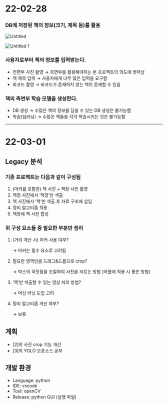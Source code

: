 # 22-02-28

### DB에 저장된 책의 정보(크기, 제목 등)를 활용

![Untitled](https://user-images.githubusercontent.com/76953652/156027406-a7c7a84b-b2f3-4ee7-9c45-116b0c6d7376.png)

![Untitled 1](https://user-images.githubusercontent.com/76953652/156027434-fdb03e26-63ba-43fe-a9a3-6f78d6f72a4c.png)

### 사용자로부터 책의 정보를 입력받는다.

- 전면부 사진 촬영 → 측면부를 활용해야하는 본 프로젝트의 의도에 벗어남
- 책 제목 입력 → 사용자에게 너무 많은 입력을 요구함
- 바코드 촬영 → 바코드가 존재하지 않는 책이 존재할 수 있음

### 책의 측면부 학습 모델을 생성한다.

- DB 생성 → 수많은 책의 정보를 담을 수 있는 DB 생성은 불가능함
- 학습(딥러닝) → 수많은 책들을 각각 학습시키는 것은 불가능함

---

# 22-03-01

## Legacy 분석

### 기존 프로젝트는 다음과 같이 구성됨

1. (마커를 포함한) 책 사진 + 책장 사진 촬영
2. 책장 사진에서 ‘책장’만 색출
3. 책 사진에서 ‘책’만 색출 후 자료 구조에 삽입
4. 정리 알고리즘 적용
5. 책장에 책 사진 합성

### 위 구성 요소들 중 필요한 부분만 정리

1. (거리 계산 시) 마커 사용 여부?
    
    → 마커는 필수 요소로 고려됨
    
2. 필요한 영역만큼 드래그&드롭으로 crop?
    
    → 박스의 꼭짓점을 조절하여 사진을 자르는 방법 (어플에 적용 시 좋은 방법)
    
3. ‘책’만 색출할 수 있는 영상 처리 방법?
    
    → 머신 러닝 도입 고려
    
4. 정리 알고리즘 개선 여부?
    
    → 보류
    

## 계획

- [2]의 사진 crop 기능 개선
- [3]의 YOLO 오픈소스 공부

## 개발 환경

- Language: python
- IDE: vscode
- Tool: openCV
- Release: python GUI (실행 파일)
